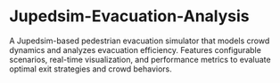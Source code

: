 # Jupedsim-Evacuation-Analysis
A Jupedsim-based pedestrian evacuation simulator that models crowd dynamics and analyzes evacuation efficiency. Features configurable scenarios, real-time visualization, and performance metrics to evaluate optimal exit strategies and crowd behaviors.

